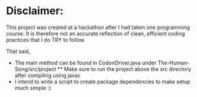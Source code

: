 # Disclaimer:

This project was created at a hackathon after I had taken one programming course. It is therefore not an accurate reflection of clean, efficient coding practices that I do TRY to follow.

That said,

* The main method can be found in CodonDriver.java under The-Human-Song/src/project
** Make sure to run the project above the src directory after compiling using javac
* I intend to write a script to create package dependencies to make setup much simple :)
